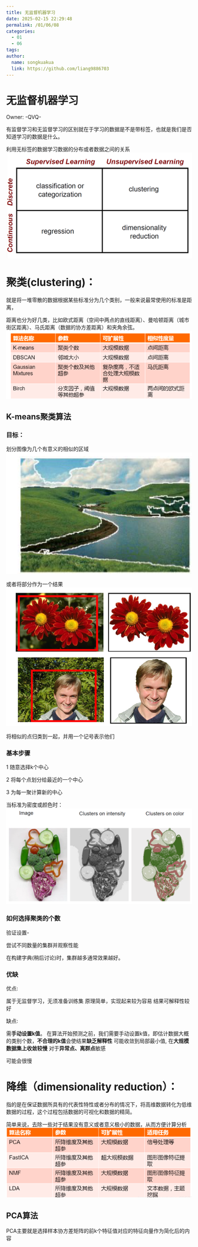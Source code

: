 ```yaml
---
title: 无监督机器学习
date: 2025-02-15 22:29:48
permalink: /01/06/08
categories: 
  - 01
  - 06
tags: 
author:
  name: songkuakua
  link: https://github.com/liang9886703
---
```

# 无监督机器学习

Owner: -QVQ-

有监督学习和无监督学习的区别就在于学习的数据是不是带标签，也就是我们是否知道学习的数据是什么。

利用无标签的数据学习数据的分布或者数据之间的关系
![Untitled](./pic79.png)

# **聚类(clustering)：**

就是将一堆零散的数据根据某些标准分为几个类别，一般来说最常使用的标准是距离，

距离也分为好几类，比如欧式距离（空间中两点的直线距离）、曼哈顿距离（城市街区距离）、马氏距离（数据的协方差距离）和夹角余弦。
![Untitled](./pic80.png)

## K-means聚类算法

### 目标：

划分图像为几个有意义的相似的区域
![Untitled](./pic81.png)

或者将部分作为一个结果
![Untitled](./pic82.png)

将相似的点归类到一起，并用一个记号表示他们

### 基本步骤

1 随意选择k个中心

2 将每个点划分给最近的一个中心

3  为每一聚计算新的中心

当标准为密度或颜色时：
![Untitled](./pic83.png)

### 如何选择聚类的个数

验证设置-

尝试不同数量的集群并观察性能

在构建字典(稍后讨论)时，集群越多通常效果越好。

### 优缺

优点:

属于无监督学习，无须准备训练集
原理简单，实现起来较为容易
结果可解释性较好

缺点:

需**手动设置k值**。 在算法开始预测之前，我们需要手动设置k值，即估计数据大概的类别个数，**不合理的k值**会使结果**缺乏解释性**
可能收敛到局部最小值, 在**大规模数据集上收敛较慢**
对于**异常点、离群点**敏感

可能会很慢

# **降维（dimensionality reduction）：**

指的是在保证数据所具有的代表性特性或者分布的情况下，将高维数据转化为低维数据的过程，这个过程包括数据的可视化和数据的精简。

简单来说，去除一些对于结果没有意义或者意义极小的数据，从而方便计算分析
![Untitled](./pic84.png)

## PCA算法

PCA主要就是选择样本协方差矩阵的前k个特征值对应的特征向量作为简化后的内容